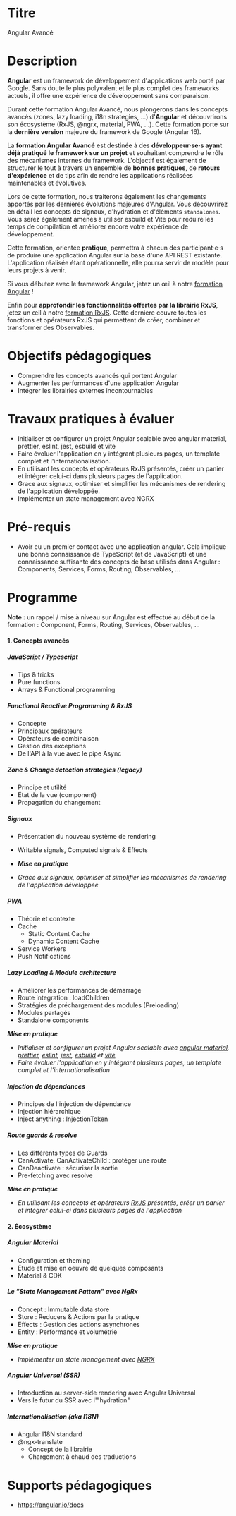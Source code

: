 # Titre

Angular Avancé

# Description

**Angular** est un framework de développement d'applications web porté par Google. Sans doute le plus polyvalent et le plus complet des frameworks actuels, il offre une expérience de développement sans comparaison.

Durant cette formation Angular Avancé, nous plongerons dans les concepts avancés (zones, lazy loading, i18n strategies, ...) d'**Angular** et découvrirons son écosystème (RxJS, @ngrx, material, PWA, ...). Cette formation porte sur la **dernière version** majeure du framework de Google (Angular 16).

La **formation Angular Avancé** est destinée à des **développeur·se·s ayant déjà pratiqué le framework sur un projet** et souhaitant comprendre le rôle des mécanismes internes du framework. L'objectif est également de structurer le tout à travers un ensemble de **bonnes pratiques**, de **retours d'expérience** et de tips afin de rendre les applications réalisées maintenables et évolutives.

Lors de cette formation, nous traiterons également les changements apportés par les dernières évolutions majeures d'Angular. Vous découvrirez en détail les concepts de signaux, d'hydration et d'éléments `standalones`. Vous serez également amenés à utiliser esbuild et Vite pour réduire les temps de compilation et améliorer encore votre expérience de développement.

Cette formation, orientée **pratique**, permettra à chacun des participant·e·s de produire une application Angular sur la base d'une API REST existante. L'application réalisée étant opérationnelle, elle pourra servir de modèle pour leurs projets à venir.

Si vous débutez avec le framework Angular, jetez un œil à notre [formation Angular](https://www.humancoders.com/formations/angular) !

Enfin pour **approfondir les fonctionnalités offertes par la librairie RxJS**, jetez un œil à notre [formation RxJS](https://www.humancoders.com/formations/rxjs). Cette dernière couvre toutes les fonctions et opérateurs RxJS qui permettent de créer, combiner et transformer des Observables.


# Objectifs pédagogiques

* Comprendre les concepts avancés qui portent Angular
* Augmenter les performances d'une application Angular
* Intégrer les librairies externes incontournables

# Travaux pratiques à évaluer

- Initialiser et configurer un projet Angular scalable avec angular material, prettier, eslint, jest, esbuild et vite
- Faire évoluer l'application en y intégrant plusieurs pages, un template complet et l'internationalisation.
- En utilisant les concepts et opérateurs RxJS présentés, créer un panier et intégrer celui-ci dans plusieurs pages de l'application.
- Grace aux signaux, optimiser et simplifier les mécanismes de rendering de l'application développée.
- Implémenter un state management avec NGRX

# Pré-requis

* Avoir eu un premier contact avec une application angular. Cela implique une bonne connaissance de TypeScript (et de JavaScript) et une connaissance suffisante des concepts de base utilisés dans Angular : Components, Services, Forms, Routing, Observables, ...

# Programme

**Note :** un rappel / mise à niveau sur Angular est effectué au début de la formation : Component, Forms, Routing, Services, Observables, ...

#### 1. Concepts avancés

##### JavaScript / Typescript

* Tips & tricks
* Pure functions
* Arrays & Functional programming

##### Functional Reactive Programming & **RxJS**

* Concepte
* Principaux opérateurs
* Opérateurs de combinaison
* Gestion des exceptions
* De l'API à la vue avec le pipe Async

##### Zone & Change detection strategies (legacy)

* Principe et utilité
* État de la vue (component)
* Propagation du changement

##### Signaux

* Présentation du nouveau système de rendering
* Writable signals, Computed signals & Effects

* ***Mise en pratique***
- _Grace aux signaux, optimiser et simplifier les mécanismes de rendering de l'application développée_

##### PWA

* Théorie et contexte
* Cache
  * Static Content Cache
  * Dynamic Content Cache
* Service Workers
* Push Notifications

##### Lazy Loading & Module architecture

* Améliorer les performances de démarrage
* Route integration : loadChildren
* Stratégies de préchargement des modules (Preloading)
* Modules partagés
* Standalone components

***Mise en pratique***
- _Initialiser et configurer un projet Angular scalable avec [angular material](https://material.angular.io/), [prettier](https://prettier.io/), [eslint](https://eslint.org/), [jest](https://jestjs.io/fr/), [esbuild](https://esbuild.github.io/) et [vite](https://vitejs.dev/)_
- _Faire évoluer l'application en y intégrant plusieurs pages, un template complet et l'internationalisation_

##### Injection de dépendances

* Principes de l'injection de dépendance
* Injection hiérarchique
* Inject anything : InjectionToken

##### Route guards & resolve

* Les différents types de Guards
* CanActivate, CanActivateChild : protéger une route
* CanDeactivate : sécuriser la sortie
* Pre-fetching avec resolve

***Mise en pratique***
- _En utilisant les concepts et opérateurs [RxJS](https://rxjs.dev/) présentés, créer un panier et intégrer celui-ci dans plusieurs pages de l'application_

#### 2. Écosystème

##### Angular Material

* Configuration et theming
* Étude et mise en oeuvre de quelques composants
* Material & CDK

##### Le "State Management Pattern" avec NgRx

* Concept : Immutable data store
* Store : Reducers & Actions par la pratique
* Effects : Gestion des actions asynchrones
* Entity : Performance et volumétrie

***Mise en pratique***
- _Implémenter un state management avec [NGRX](https://ngrx.io/)_

##### Angular Universal (SSR)

* Introduction au server-side rendering avec Angular Universal
* Vers le futur du SSR avec l'"hydration"

##### Internationalisation (aka I18N)

* Angular I18N standard
* @ngx-translate
  * Concept de la librairie
  * Chargement à chaud des traductions

# Supports pédagogiques

- https://angular.io/docs
